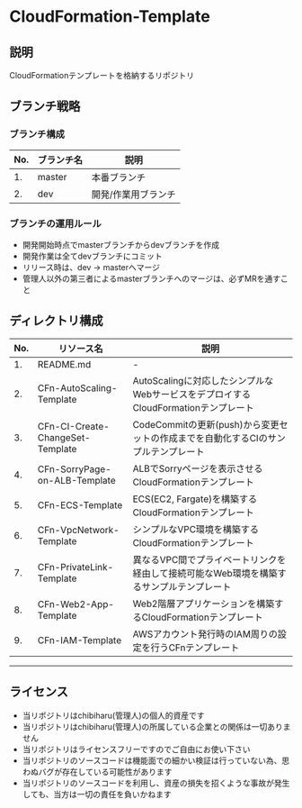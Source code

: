 # CloudFormation-Template
## 説明
CloudFormationテンプレートを格納するリポジトリ

## ブランチ戦略
### ブランチ構成
No.|ブランチ名|説明
--|--|--
1.|master|本番ブランチ
2.|dev|開発/作業用ブランチ

### ブランチの運用ルール
- 開発開始時点でmasterブランチからdevブランチを作成
- 開発作業は全てdevブランチにコミット
- リリース時は、dev → masterへマージ
- 管理人以外の第三者によるmasterブランチへのマージは、必ずMRを通すこと

## ディレクトリ構成
No.|リソース名|説明
--|--|--
1.|README.md|-
2.|CFn-AutoScaling-Template|AutoScalingに対応したシンプルなWebサービスをデプロイするCloudFormationテンプレート
3.|CFn-CI-Create-ChangeSet-Template|CodeCommitの更新(push)から変更セットの作成までを自動化するCIのサンプルテンプレート
4.|CFn-SorryPage-on-ALB-Template|ALBでSorryページを表示させるCloudFormationテンプレート
5.|CFn-ECS-Template|ECS(EC2, Fargate)を構築するCloudFormationテンプレート
6.|CFn-VpcNetwork-Template|シンプルなVPC環境を構築するCloudFormationテンプレート
7.|CFn-PrivateLink-Template|異なるVPC間でプライベートリンクを経由して接続可能なWeb環境を構築するサンプルテンプレート
8.|CFn-Web2-App-Template|Web2階層アプリケーションを構築するCloudFormationテンプレート
9.|CFn-IAM-Template|AWSアカウント発行時のIAM周りの設定を行うCFnテンプレート

---
## ライセンス
- 当リポジトリはchibiharu(管理人)の個人的資産です
- 当リポジトリはchibiharu(管理人)の所属している企業との関係は一切ありません
- 当リポジトリはライセンスフリーですのでご自由にお使い下さい
- 当リポジトリのソースコードは機能面での細かい検証は行っていない為、思わぬバグが存在している可能性があります
- 当リポジトリのソースコードを利用し、資産の損失を招くような事故が発生しても、当方は一切の責任を負いかねます

